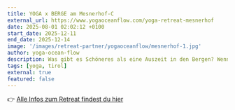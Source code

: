 ```yaml
---
title: YOGA x BERGE am Mesnerhof-C
external_url: https://www.yogaoceanflow.com/yoga-retreat-mesnerhof
date: 2025-08-01 02:02:12 +0100
start_date: 2025-12-11
end_date: 2025-12-14
image: '/images/retreat-partner/yogaoceanflow/mesnerhof-1.jpg'
author: yoga-ocean-flow
description: Was gibt es Schöneres als eine Auszeit in den Bergen? Wenn die Luft so klar und der Weitblick vom Gipfel so unendlich ist, die Atmosphäre ruhig und friedlich. Komm mit uns nach Steinberg am Rofan und verbringe entspannende, gemütliche und inspirierende Tage am wunderschönen Mesnerhof-C. Tu Dir und Deinem Körper & Geist etwas Gutes, bewege Dich beim morgendlichen und abendlichen Yoga und bei langen Spaziergängen oder Gipfelwanderungen an der frischen Luft.
tags: [yoga, tirol]
external: true
featured: false
---
```


<div class="post__external-link">
    👉 <a href="{{ page.external_url }}" target="_blank" class="button button--primary subscribe-button js-sign-up">Alle Infos zum Retreat findest du hier</a>
</div>